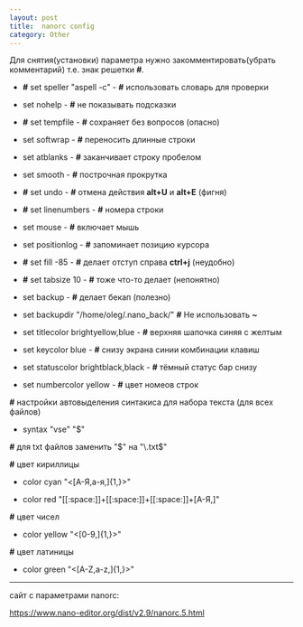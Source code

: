 ```yaml
---
layout: post
title:  nanorc config
category: Other
---
```


Для снятия(установки) параметра нужно закомментировать(убрать комментарий) т.е. знак 
решетки **#**.


- **#** set speller "aspell -c"  -  **#** использовать словарь для проверки 

- set nohelp    -   **#** не показывать подсказки

- **#** set tempfile  -  **#** сохраняет без вопросов (опасно)

- set softwrap  -   **#** переносить длинные строки 

- set atblanks   -  **#** заканчивает строку пробелом 

- set smooth    -   **#** построчная прокрутка 

- **#** set undo  -      **#** отмена действия **alt+U** и **alt+E** (фигня)

- **#** set linenumbers     -    **#** номера строки 

- set mouse     -   **#** включает мышь 

- set positionlog    -    **#** запоминает позицию курсора

- **#** set fill -85  -          **#** делает отступ справа **ctrl+j** (неудобно)

- **#** set tabsize 10    -         **#** тоже что-то делает (непонятно) 


- set backup   -   **#** делает бекап (полезно)

- set backupdir "/home/oleg/.nano_back/"   **#** Не использовать **~**


- set titlecolor brightyellow,blue   -   **#** верхняя шапочка синяя с желтым

- set keycolor blue  -    **#** снизу экрана синии комбинации клавиш

- set statuscolor brightblack,black    -      **#** тёмный статус бар снизу

- set numbercolor yellow    -      **#** цвет номеов строк

**#** настройки автовыделения синтакиса для набора текста (для всех файлов)

- syntax "vse" "$" 

**#** для txt файлов заменить "$" на "\.txt$" 

**#** цвет кириллицы

- color cyan     "\<[А-Я,а-я,]{1,}\>"

- color red     "[[:space:]]+[[:space:]]+[[:space:]]+[А-Я,]"

**#** цвет чисел  

- color yellow   "\<[0-9,]{1,}\>"

**#** цвет латиницы     

-  color green    "\<[A-Z,a-z,]{1,}\>" 

--------------------------------------------------------

сайт с параметрами nanorc:

https://www.nano-editor.org/dist/v2.9/nanorc.5.html

